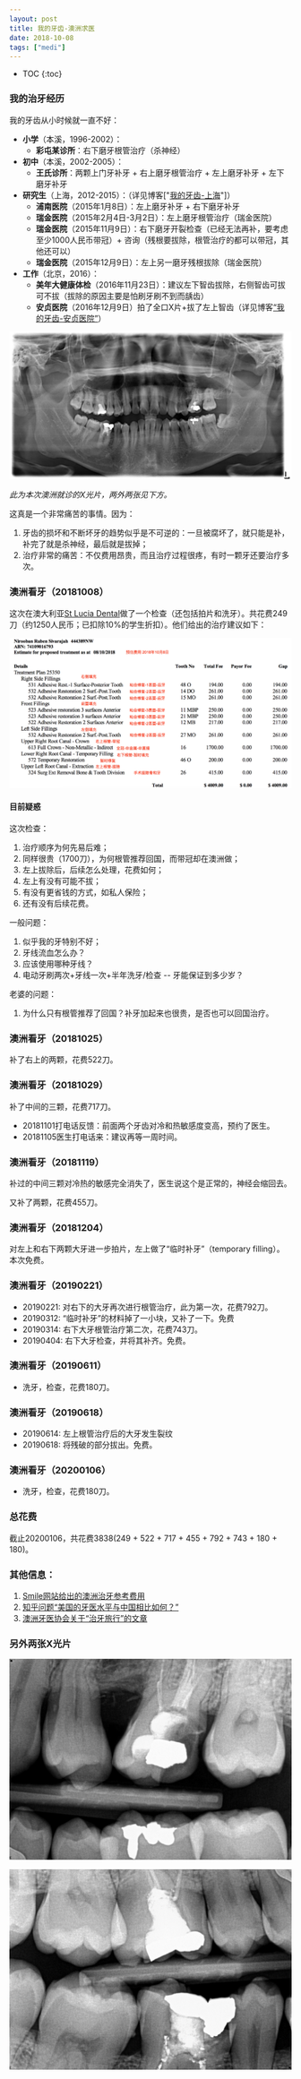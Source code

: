 ```yaml
---
layout: post
title: 我的牙齿-澳洲求医
date: 2018-10-08
tags: ["medi"]
---
```


* TOC
{:toc}

### 我的治牙经历

我的牙齿从小时候就一直不好：

- **小学**（本溪，1996-2002）：
	- **彩屯某诊所**：右下磨牙根管治疗（杀神经）
- **初中**（本溪，2002-2005）：
	- **王氏诊所**：两颗上门牙补牙 + 右上磨牙根管治疗 + 左上磨牙补牙 + 左下磨牙补牙
- **研究生**（上海，2012-2015）：（详见博客["[我的牙齿-上海](/2018/10/10/teeth.html)"]）
	- **浦南医院**（2015年1月8日）：左上磨牙补牙 + 右下磨牙补牙
	- **瑞金医院**（2015年2月4日-3月2日）：左上磨牙根管治疗（瑞金医院）
	- **瑞金医院**（2015年11月9日）：右下磨牙开裂检查（已经无法再补，要考虑至少1000人民币带冠）+ 咨询（残根要拔除，根管治疗的都可以带冠，其他还可以）
	- **瑞金医院**（2015年12月9日）：左上另一磨牙残根拔除（瑞金医院）
- **工作**（北京，2016）：
	- **美年大健康体检**（2016年11月23日）：建议左下智齿拔除，右侧智齿可拔可不拔（拔除的原因主要是怕刷牙刷不到而龋齿）
	- **安贞医院**（2016年12月9日）拍了全口X片+拔了左上智齿（详见博客[“我的牙齿-安贞医院”](/2016/12/09/teeth.html)）

![](/images/teeth-au-1.jpg)

*此为本次澳洲就诊的X光片，两外两张见下方。*

这真是一个非常痛苦的事情。因为：

1. 牙齿的损坏和不断坏牙的趋势似乎是不可逆的：一旦被腐坏了，就只能是补，补完了就是杀神经，最后就是拔掉；
2. 治疗非常的痛苦：不仅费用昂贵，而且治疗过程很疼，有时一颗牙还要治疗多次。

### 澳洲看牙（20181008）

这次在澳大利亚[St Lucia Dental](https://stluciadental.com.au/)做了一个检查（还包括拍片和洗牙）。共花费249刀（约1250人民币；已扣除10%的学生折扣）。他们给出的治疗建议如下：

![](/images/teeth-au-4.png)


#### 目前疑惑


这次检查：

1. 治疗顺序为何先易后难；
2. 同样很贵（1700刀），为何根管推荐回国，而带冠却在澳洲做；
3. 左上拔除后，后续怎么处理，花费如何；
4. 左上有没有可能不拔；
5. 有没有更省钱的方式，如私人保险；
6. 还有没有后续花费。

一般问题：

1. 似乎我的牙特别不好；
2. 牙线流血怎么办？
3. 应该使用哪种牙线？
4. 电动牙刷两次+牙线一次+半年洗牙/检查 -- 牙能保证到多少岁？

老婆的问题：

1. 为什么只有根管推荐了回国？补牙加起来也很贵，是否也可以回国治疗。

### 澳洲看牙（20181025）

补了右上的两颗，花费522刀。

### 澳洲看牙（20181029）

补了中间的三颗，花费717刀。

- 20181101打电话反馈：前面两个牙齿对冷和热敏感度变高，预约了医生。
- 20181105医生打电话来：建议再等一周时间。

### 澳洲看牙（20181119）

补过的中间三颗对冷热的敏感完全消失了，医生说这个是正常的，神经会缩回去。

又补了两颗，花费455刀。

### 澳洲看牙（20181204）

对左上和右下两颗大牙进一步拍片，左上做了“临时补牙”（temporary filling）。本次免费。

### 澳洲看牙（20190221）

- 20190221: 对右下的大牙再次进行根管治疗，此为第一次，花费792刀。
- 20190312: “临时补牙”的材料掉了一小块，又补了一下。免费
- 20190314: 右下大牙根管治疗第二次，花费743刀。
- 20190404: 右下大牙检查，并将其补齐。免费。

### 澳洲看牙（20190611）

- 洗牙，检查，花费180刀。

### 澳洲看牙（20190618）

- 20190614: 左上根管治疗后的大牙发生裂纹
- 20190618: 将残破的部分拔出。免费。

### 澳洲看牙（20200106）

- 洗牙，检查，花费180刀。

### 总花费

截止20200106，共花费3838(249 + 522 + 717 + 455 + 792 + 743 + 180 + 180)。

### 其他信息：

1. [Smile网站给出的澳洲治牙参考费用](https://www.smile.com.au/dental-fees/qld)
2. [知乎问题“美国的牙医水平与中国相比如何？”](https://www.zhihu.com/question/60513156)
3. [澳洲牙医协会关于“治牙旅行”的文章](https://www.ada.org.au/Your-Dental-Health/Adults-31-64/Dental-Tourism)

### 另外两张X光片



![](/images/teeth-au-2.jpg)

![](/images/teeth-au-3.jpg)